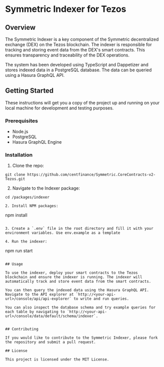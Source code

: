# Symmetric Indexer for Tezos

## Overview

The Symmetric Indexer is a key component of the Symmetric decentralized exchange (DEX) on the Tezos blockchain. The indexer is responsible for tracking and storing event data from the DEX's smart contracts. This ensures transparency and traceability of the DEX operations.

The system has been developed using TypeScript and Dappetizer and stores indexed data in a PostgreSQL database. The data can be queried using a Hasura GraphQL API.

## Getting Started

These instructions will get you a copy of the project up and running on your local machine for development and testing purposes.

### Prerequisites

- Node.js
- PostgreSQL
- Hasura GraphQL Engine

### Installation

1. Clone the repo:
```
git clone https://github.com/centfinance/Symmetric.CoreContracts-v2-Tezos.git
```

2. Navigate to the Indexer package:
```
cd /packages/indexer

2. Install NPM packages:
```
npm install
```

3. Create a `.env` file in the root directory and fill it with your environment variables. Use env.example as a template

4. Run the indexer:
```
npm run start
```

## Usage

To use the indexer, deploy your smart contracts to the Tezos blockchain and ensure the indexer is running. The indexer will automatically track and store event data from the smart contracts.

You can then query the indexed data using the Hasura GraphQL API. Navigate to the API explorer at `http://<your-api-url>/console/api/api-explorer` to write and run queries.

You can also inspect the database schema and try example queries for each table by navigating to `http://<your-api-url>/console/data/default/schema/indexer`.


## Contributing

If you would like to contribute to the Symmetric Indexer, please fork the repository and submit a pull request.

## License

This project is licensed under the MIT License.
